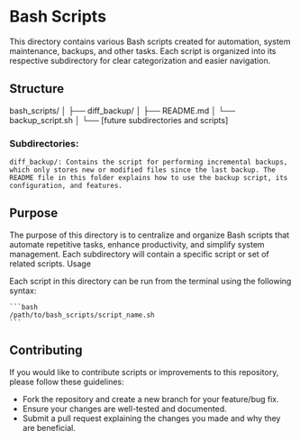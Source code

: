 # Bash Scripts

This directory contains various Bash scripts created for automation, system maintenance, backups, and other tasks. Each script is organized into its respective subdirectory for clear categorization and easier navigation.


## Structure

bash_scripts/
│
├── diff_backup/
│   ├── README.md
│   └── backup_script.sh
│
└── [future subdirectories and scripts]

### Subdirectories:

    diff_backup/: Contains the script for performing incremental backups, which only stores new or modified files since the last backup. The README file in this folder explains how to use the backup script, its configuration, and features.

## Purpose

The purpose of this directory is to centralize and organize Bash scripts that automate repetitive tasks, enhance productivity, and simplify system management. Each subdirectory will contain a specific script or set of related scripts.
Usage


Each script in this directory can be run from the terminal using the following syntax:

    ```bash
    /path/to/bash_scripts/script_name.sh
    ```

## Contributing

If you would like to contribute scripts or improvements to this repository, please follow these guidelines:
- Fork the repository and create a new branch for your feature/bug fix.
- Ensure your changes are well-tested and documented.
- Submit a pull request explaining the changes you made and why they are beneficial.